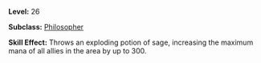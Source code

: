 <!-- TITLE: Skill: Throw Sage Potion -->
<!-- SUBTITLE:  -->

**Level:** 26

**Subclass:** [Philosopher](philosopher)

**Skill Effect:** Throws an exploding potion of sage, increasing the maximum mana of all allies in the area by up to 300.
